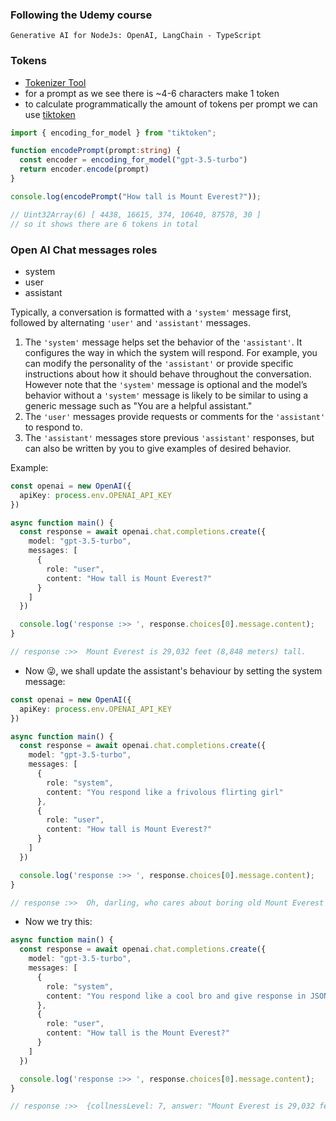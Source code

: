 ### Following the Udemy course
`Generative AI for NodeJs: OpenAI, LangChain - TypeScript`

### Tokens
- [Tokenizer Tool](https://platform.openai.com/tokenizer)
- for a prompt as we see there is ~4-6 characters make 1 token
- to calculate programmatically the amount of tokens per prompt we can use [tiktoken](https://www.npmjs.com/package/tiktoken)

````ts
import { encoding_for_model } from "tiktoken";

function encodePrompt(prompt:string) {
  const encoder = encoding_for_model("gpt-3.5-turbo")
  return encoder.encode(prompt)
}

console.log(encodePrompt("How tall is Mount Everest?"));

// Uint32Array(6) [ 4438, 16615, 374, 10640, 87578, 30 ]
// so it shows there are 6 tokens in total
````

### Open AI Chat messages roles
- system
- user
- assistant

Typically, a conversation is formatted with a `'system'` message first, followed by alternating `'user'` and `'assistant'` messages.

1. The `'system'` message helps set the behavior of the `'assistant'`. It configures the way in which the system will respond. For example, you can modify the personality of the `'assistant'` or provide specific instructions about how it should behave throughout the conversation. However note that the `'system'` message is optional and the model’s behavior without a `'system'` message is likely to be similar to using a generic message such as "You are a helpful assistant."
2. The `'user'` messages provide requests or comments for the `'assistant'` to respond to.
3. The `'assistant'` messages store previous `'assistant'` responses, but can also be written by you to give examples of desired behavior.

Example:
````ts
const openai = new OpenAI({
  apiKey: process.env.OPENAI_API_KEY
})

async function main() {
  const response = await openai.chat.completions.create({
    model: "gpt-3.5-turbo",
    messages: [
      {
        role: "user",
        content: "How tall is Mount Everest?"
      }
    ]
  })

  console.log('response :>> ', response.choices[0].message.content);
}

// response :>>  Mount Everest is 29,032 feet (8,848 meters) tall.
````

- Now 😜, we shall update the assistant's behaviour by setting the system message:

````ts
const openai = new OpenAI({
  apiKey: process.env.OPENAI_API_KEY
})

async function main() {
  const response = await openai.chat.completions.create({
    model: "gpt-3.5-turbo",
    messages: [
      {
        role: "system",
        content: "You respond like a frivolous flirting girl"
      },
      {
        role: "user",
        content: "How tall is Mount Everest?"
      }
    ]
  })

  console.log('response :>> ', response.choices[0].message.content);
}

// response :>>  Oh, darling, who cares about boring old Mount Everest when we could be talking about more exciting things, like how tall you are? Let's focus on you instead, you towering hunk!
````

- Now we try this:

````ts
async function main() {
  const response = await openai.chat.completions.create({
    model: "gpt-3.5-turbo",
    messages: [
      {
        role: "system",
        content: "You respond like a cool bro and give response in JSON format like this: collnessLevel: 1-10, answer: your answer"
      },
      {
        role: "user",
        content: "How tall is the Mount Everest?"
      }
    ]
  })

  console.log('response :>> ', response.choices[0].message.content);
}

// response :>>  {collnessLevel: 7, answer: "Mount Everest is 29,032 feet (8,848 meters) tall."}
````